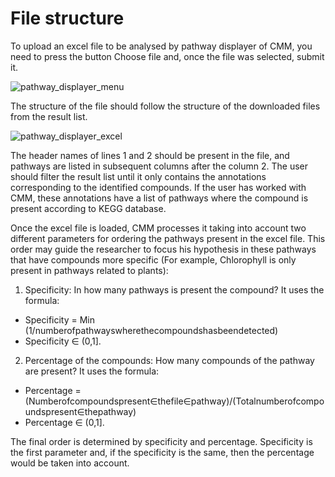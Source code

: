 # File structure

To upload an excel file to be analysed by pathway displayer of CMM, you need to press the button Choose file and, once the file was selected, submit it. 

![pathway_displayer_menu](/images/pathway_displayer.jpg)

The structure of the file should follow the structure of the downloaded files from the result list. 
 
![pathway_displayer_excel](/images/pathway_displayer_excel.jpg)

The header names of lines 1 and 2 should be present in the file, and pathways are listed in subsequent columns after the column 2.
The user should filter the result list until it only contains the annotations corresponding to the identified compounds. If the user has worked with CMM, these annotations have a list of pathways where the compound is present according to KEGG database. 

Once the excel file is loaded, CMM processes it taking into account two different parameters for ordering the pathways present in the excel file. This order may guide the researcher to focus his hypothesis in these pathways that have compounds more specific (For example, Chlorophyll is only present in pathways related to plants):
1. Specificity: In how many pathways is present the compound? It uses the formula:
  * Specificity = Min (1/numberofpathwayswherethecompoundshasbeendetected)
  * Specificity &isin; (0,1].
2. Percentage of the compounds: How many compounds of the pathway are present? It uses the formula:
  * Percentage = (Numberofcompoundspresent∈thefile∈pathway)/(Totalnumberofcompoundspresent∈thepathway)
  * Percentage &isin; (0,1].

The final order is determined by specificity and percentage. Specificity is the first parameter and, if the specificity is the same, then the percentage would be taken into account.
